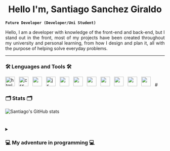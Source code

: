<h1 align="center">
    Hello I'm, Santiago Sanchez Giraldo
</h1>

**`Future Developer (Developer/Uni Student) `**

<p align="justify">
    Hello, I am a developer with knowledge of the front-end and back-end, but I stand out in the front, most of my projects have been created throughout my university and personal learning, from how I design and plan it, all with the purpose of helping solve everyday problems.
</p>

---

### 🛠️ Lenguages and Tools 🛠️
<img align="left" alt="html" width="30px" style="padding-right: 10px;" src="https://cdn.jsdelivr.net/gh/devicons/devicon@latest/icons/html5/html5-original.svg">
<img align="left" alt="css" width="30px" style="padding-right: 10px;" src="https://cdn.jsdelivr.net/gh/devicons/devicon@latest/icons/css3/css3-original.svg">
<img align="left" alt="" width="30px" style="padding-right: 10px;" src="https://cdn.jsdelivr.net/gh/devicons/devicon@latest/icons/javascript/javascript-original.svg">
<img align="left" alt="js" width="30px" style="padding-right: 10px;" src="https://cdn.jsdelivr.net/gh/devicons/devicon@latest/icons/react/react-original.svg">
<img align="left" alt="" width="30px" style="padding-right: 10px;" src="https://cdn.jsdelivr.net/gh/devicons/devicon@latest/icons/vitejs/vitejs-original.svg">
<img align="left" alt="" width="30px" style="padding-right: 10px;" src="https://cdn.jsdelivr.net/gh/devicons/devicon@latest/icons/angularjs/angularjs-original.svg">
<img align="left" alt="" width="30px" style="padding-right: 10px;" src="hhttps://cdn.jsdelivr.net/gh/devicons/devicon@latest/icons/php/php-original.svg">
<img align="left" alt="" width="30px" style="padding-right: 10px;" src="https://cdn.jsdelivr.net/gh/devicons/devicon@latest/icons/java/java-original.svg">
<img align="left" alt="" width="30px" style="padding-right: 10px;" src="https://cdn.jsdelivr.net/gh/devicons/devicon@latest/icons/python/python-original.svg">
<img align="left" alt="" width="30px" style="padding-right: 10px;" src="https://cdn.jsdelivr.net/gh/devicons/devicon@latest/icons/mongodb/mongodb-original.svg">
<img align="left" alt="" width="30px" style="padding-right: 10px;" src="https://cdn.jsdelivr.net/gh/devicons/devicon@latest/icons/mysql/mysql-original.svg">
<br />
#

### 🗂️ Stats 🗂️
![Santiago's GitHub stats](https://github-readme-stats.vercel.app/api?username=santiagosanchezgiraldo&show_icons=true&theme=algolia)

#

<details>
    <summary><h3> 💻 My adventure in programming 💻</h3></summary>
        I started my programming adventure since I was in high school. Which gave me a lot of desire and passion for coding, after graduating I began to pursue my dream of being a full stack developer. Then I enrolled in the Pascual Bravo University Institution to obtain my degree in Technology and then in Engineering. Here I am, completing this path of abundant learning and I know that I will achieve it.